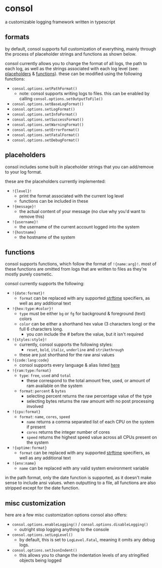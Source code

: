 # consol
a customizable logging framework written in typescript


## formats
by default, consol supports full customization of everything, mainly through the process of placeholder strings and functions as shown below.

consol currently allows you to change the format of all logs, the path to each log, as well as the strings associated with each log level (see: [placeholders](#placeholders) & [functions](#functions)). these can be modified using the following functions:
- `consol.options.setPathFormat()`
  - note: consol supports writing logs to files. this can be enabled by calling `consol.options.setOutputToFile()`
- `consol.options.setBaseLogFormat()`
- `consol.options.setLogFormat()`
- `consol.options.setInfoFormat()`
- `consol.options.setSuccessFormat()`
- `consol.options.setWarningFormat()`
- `consol.options.setErrorFormat()`
- `consol.options.setFatalFormat()`
- `consol.options.setDebugFormat()`


## placeholders
consol includes some built in placeholder strings that you can add/remove to your log format.

these are the placeholders currently implemented:
- `!{level}!`
  - print the format associated with the current log level
  - functions can be included in these
- `!{message}!`
  - the actual content of your message (no clue why you'd want to remove this)
- `!{username}!`
  - the username of the current account logged into the system
- `!{hostname}`
  - the hostname of the system


## functions
consol supports functions, which follow the format of `!{name:arg}!`. most of these functions are omitted from logs that are written to files as they're mostly purely cosmetic.

consol currently supports the following:
- `!{date:format}!`
  - `format` can be replaced with any supported [strftime](https://github.com/samsonjs/strftime?tab=readme-ov-file#supported-specifiers) specifiers, as well as any additional text
- `!{hex:type:#color}!`
  - `type` must be either `bg` or `fg` for background & foreground (text) colors
  - `color` can be either a shorthand hex value (3 characters long) or the full 6 characters long.
    - you *can* include the # before the value, but it isn't required
- `!{styles:style}!`
  - currently, consol supports the following styles:
    - `reset`, `bold`, `italic`, `underline` and `strikethrough`
  - these are just shorthand for the raw ansi values
- `!{code:lang:code}`
  - consol supports every language & alias listed [here](https://github.com/highlightjs/highlight.js/blob/main/SUPPORTED_LANGUAGES.md)
- `!{ram:type:format}`
  - `type`: `free`, `used` and `total`
    - these correspond to the total amount free, used, or amount of ram available on the system
  - `format`: `percent` & `bytes`
    - selecting percent returns the raw percentage value of the type
    - selecting bytes returns the raw amount with no post processing involved
- `!{cpu:format}`
  - `format`: `name`, `cores`, `speed`
    - `name` returns a comma separated list of each CPU on the system if present
    - `cores` returns the integer number of cores
    - `speed` returns the highest speed value across all CPUs present on the system
- `!{uptime:format}`
  - `format` can be replaced with any supported [strftime](https://github.com/samsonjs/strftime?tab=readme-ov-file#supported-specifiers) specifiers, as well as any additional text
- `!{env:name}`
  - `name` can be replaced with any valid system environment variable

in the path format, only the date function is supported, as it doesn't make sense to include ansi values.
when outputting to a file, all functions are also stripped except for the date function.


## misc customization
here are a few misc customization options consol also offers:
- `consol.options.enableLogging()` / `consol.options.disableLogging()`
  - outright stop logging anything to the console
- `consol.options.setLogLevel()`
  - by default, this is set to `LogLevel.Fatal`, meaning it omits any debug logs.
- `consol.options.setJsonIndent()`
  - this allows you to change the indentation levels of any stringified objects being logged